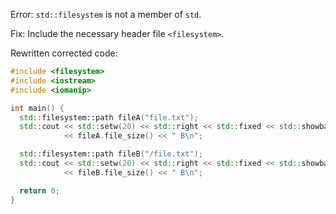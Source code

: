 Error: `std::filesystem` is not a member of `std`.

Fix: Include the necessary header file `<filesystem>`.

Rewritten corrected code:

```cpp
#include <filesystem>
#include <iostream>
#include <iomanip>

int main() {
  std::filesystem::path fileA("file.txt");
  std::cout << std::setw(20) << std::right << std::fixed << std::showbase
            << fileA.file_size() << " B\n";

  std::filesystem::path fileB("/file.txt");
  std::cout << std::setw(20) << std::right << std::fixed << std::showbase
            << fileB.file_size() << " B\n";

  return 0;
}
```
